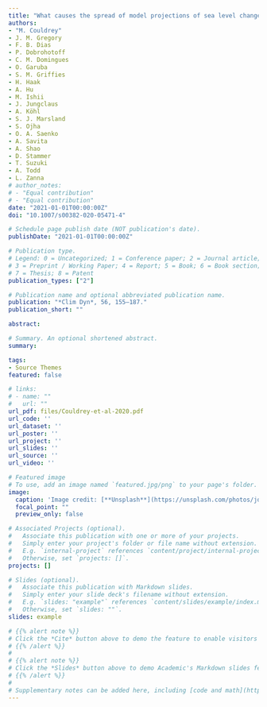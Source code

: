 ```yaml
---
title: "What causes the spread of model projections of sea level change in response to greenhouse gas forcing?"
authors:
- "M. Couldrey"
- J. M. Gregory 
- F. B. Dias 
- P. Dobrohotoff 
- C. M. Domingues 
- O. Garuba 
- S. M. Griffies 
- H. Haak 
- A. Hu 
- M. Ishii 
- J. Jungclaus 
- A. Köhl 
- S. J. Marsland 
- S. Ojha 
- O. A. Saenko 
- A. Savita 
- A. Shao 
- D. Stammer 
- T. Suzuki 
- A. Todd 
- L. Zanna
# author_notes:
# - "Equal contribution"
# - "Equal contribution"
date: "2021-01-01T00:00:00Z"
doi: "10.1007/s00382-020-05471-4" 

# Schedule page publish date (NOT publication's date).
publishDate: "2021-01-01T00:00:00Z"

# Publication type.
# Legend: 0 = Uncategorized; 1 = Conference paper; 2 = Journal article;
# 3 = Preprint / Working Paper; 4 = Report; 5 = Book; 6 = Book section;
# 7 = Thesis; 8 = Patent
publication_types: ["2"]

# Publication name and optional abbreviated publication name.
publication: "*Clim Dyn*, 56, 155–187."
publication_short: ""

abstract: 

# Summary. An optional shortened abstract.
summary: 

tags:
- Source Themes
featured: false

# links:
# - name: ""
#   url: ""
url_pdf: files/Couldrey-et-al-2020.pdf
url_code: ''
url_dataset: ''
url_poster: ''
url_project: ''
url_slides: ''
url_source: ''
url_video: ''

# Featured image
# To use, add an image named `featured.jpg/png` to your page's folder. 
image:
  caption: 'Image credit: [**Unsplash**](https://unsplash.com/photos/jdD8gXaTZsc)'
  focal_point: ""
  preview_only: false

# Associated Projects (optional).
#   Associate this publication with one or more of your projects.
#   Simply enter your project's folder or file name without extension.
#   E.g. `internal-project` references `content/project/internal-project/index.md`.
#   Otherwise, set `projects: []`.
projects: []

# Slides (optional).
#   Associate this publication with Markdown slides.
#   Simply enter your slide deck's filename without extension.
#   E.g. `slides: "example"` references `content/slides/example/index.md`.
#   Otherwise, set `slides: ""`.
slides: example

# {{% alert note %}}
# Click the *Cite* button above to demo the feature to enable visitors to import publication metadata into their reference management software.
# {{% /alert %}}
# 
# {{% alert note %}}
# Click the *Slides* button above to demo Academic's Markdown slides feature.
# {{% /alert %}}
# 
# Supplementary notes can be added here, including [code and math](https://sourcethemes.com/academic/docs/writing-markdown-latex/).
---
```


